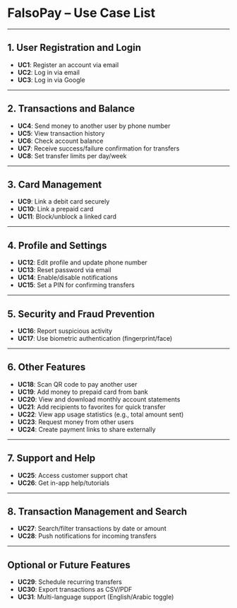 # FalsoPay – Use Case List

---

## 1. User Registration and Login

- **UC1**: Register an account via email
- **UC2**: Log in via email
- **UC3**: Log in via Google

---

## 2. Transactions and Balance

- **UC4**: Send money to another user by phone number
- **UC5**: View transaction history
- **UC6**: Check account balance
- **UC7**: Receive success/failure confirmation for transfers
- **UC8**: Set transfer limits per day/week

---

## 3. Card Management

- **UC9**: Link a debit card securely
- **UC10**: Link a prepaid card
- **UC11**: Block/unblock a linked card

---

## 4. Profile and Settings

- **UC12**: Edit profile and update phone number
- **UC13**: Reset password via email
- **UC14**: Enable/disable notifications
- **UC15**: Set a PIN for confirming transfers

---

## 5. Security and Fraud Prevention

- **UC16**: Report suspicious activity
- **UC17**: Use biometric authentication (fingerprint/face)

---

## 6. Other Features

- **UC18**: Scan QR code to pay another user
- **UC19**: Add money to prepaid card from bank
- **UC20**: View and download monthly account statements
- **UC21**: Add recipients to favorites for quick transfer
- **UC22**: View app usage statistics (e.g., total amount sent)
- **UC23**: Request money from other users
- **UC24**: Create payment links to share externally

---

## 7. Support and Help

- **UC25**: Access customer support chat
- **UC26**: Get in-app help/tutorials

---

## 8. Transaction Management and Search

- **UC27**: Search/filter transactions by date or amount
- **UC28**: Push notifications for incoming transfers

---

## Optional or Future Features

- **UC29**: Schedule recurring transfers
- **UC30**: Export transactions as CSV/PDF
- **UC31**: Multi-language support (English/Arabic toggle)  
